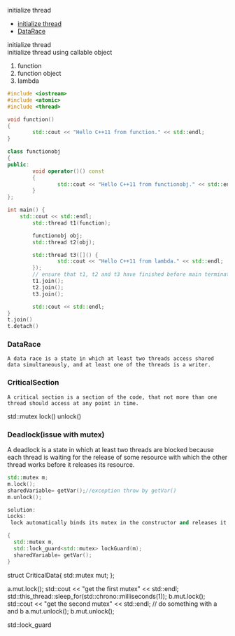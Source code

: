 initialize thread
 - [initialize thread](#initializethread)
 - [DataRace](#DataRace)

 initialize thread  
initialize thread using callable object
1. function
2. function object
3. lambda
```c++
#include <iostream>
#include <atomic>
#include <thread>

void function()
{
        std::cout << "Hello C++11 from function." << std::endl;
}

class functionobj
{
public:
        void operator()() const
        {
                std::cout << "Hello C++11 from functionobj." << std::endl;
        }
};

int main() {
    std::cout << std::endl;
        std::thread t1(function);

        functionobj obj;
        std::thread t2(obj);

        std::thread t3([]() {
                std::cout << "Hello C++11 from lambda." << std::endl;
        });
        // ensure that t1, t2 and t3 have finished before main terminates
        t1.join();
        t2.join();
        t3.join();

        std::cout << std::endl;
}
t.join()
t.detach()
```
### DataRace
    A data race is a state in which at least two threads access shared data simultaneously, and at least one of the threads is a writer.
### CriticalSection
    A critical section is a section of the code, that not more than one thread should access at any point in time.
 
std::mutex 
  lock()
  unlock()
  
### Deadlock(issue with mutex)
   A deadlock is a state in which at least two threads are blocked because each thread is waiting for the release of some resource with which the other thread works before it releases its resource.
```c++
std::mutex m;
m.lock();
sharedVariable= getVar();//exception throw by getVar()
m.unlock();

solution:
Locks:
 lock automatically binds its mutex in the constructor and releases it in the destructor. 

{
  std::mutex m,
  std::lock_guard<std::mutex> lockGuard(m);
  sharedVariable= getVar();
}
```
struct CriticalData{
  std::mutex mut;
};

  a.mut.lock();
  std::cout << "get the first mutex" << std::endl;
  std::this_thread::sleep_for(std::chrono::milliseconds(1));
  b.mut.lock();
  std::cout << "get the second mutex" << std::endl;
  // do something with a and b
  a.mut.unlock();
  b.mut.unlock();


std::lock_guard
